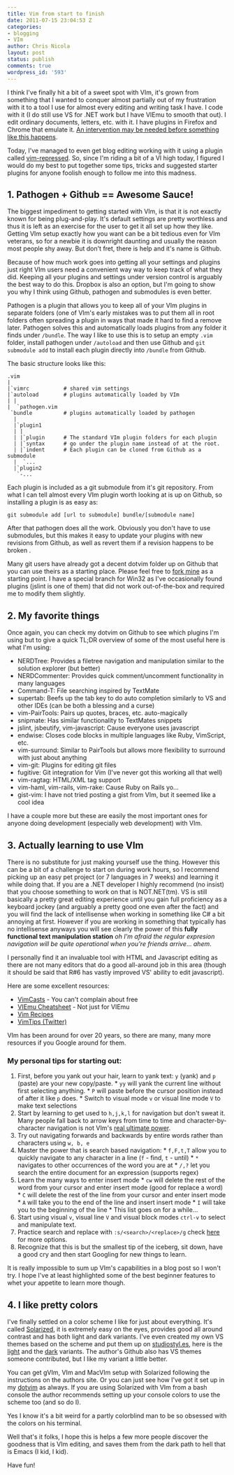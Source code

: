 ```yaml
---
title: Vim from start to finish
date: 2011-07-15 23:04:53 Z
categories:
- blogging
- VIm
author: Chris Nicola
layout: post
status: publish
comments: true
wordpress_id: '593'
---
```


I think I've finally hit a bit of a sweet spot with VIm, it's grown from
something that I wanted to conquer almost partially out of my frustration with
it to a tool I use for almost every editing and writing task I have. I code
with it (I do still use VS for .NET work but I have VIEmu to smooth that out).
I edit ordinary documents, letters, etc. with it. I have plugins in Firefox and
Chrome that emulate it. [An intervention may be needed before something like this happens][1].

Today, I've managed to even get blog editing working with it using a plugin
called [vim-repressed][2]. So, since I'm riding a bit of a VI high today, I
figured I would do my best to put together some tips, tricks and suggested
starter plugins for anyone foolish enough to follow me into this madness.

<!--more-->

## 1. Pathogen + Github == Awesome Sauce!

The biggest impediment to getting started with VIm, is that it is not exactly
known for being plug-and-play. It's default settings are pretty worthless and
thus it is left as an exercise for the user to get it all set up how they like.
Getting VIm setup exactly how you want can be a bit tedious even for VIm
veterans, so for a newbie it is downright daunting and usually the reason most
people shy away. But don't fret, there is help and it's name is Github.  


Because of how much work goes into getting all your settings and plugins just
right VIm users need a convenient way way to keep track of what they did.
Keeping all your plugins and settings under version control is arguably the
best way to do this. Dropbox is also an option, but I'm going to show you why I
think using Github, pathogen and submodules is even better.  


Pathogen is a plugin that allows you to keep all of your VIm plugins in
separate folders (one of VIm's early mistakes was to put them all in root
folders often spreading a plugin in ways that made it hard to find a remove
later. Pathogen solves this and automatically loads plugins from any folder it
finds under `/bundle`. The way I like to use this is to setup an empty `.vim`
folder, install pathogen under `/autoload` and then use Github and `git
submodule add` to install each plugin directly into `/bundle` from Github.

The basic structure looks like this:
    
    .vim
    |
    |`vimrc           # shared vim settings
    |`autoload        # plugins automatically loaded by VIm
    | |
    |  `pathogen.vim
     `bundle          # plugins automatically loaded by pathogen
      |
      |`plugin1
      | |
      | |`plugin      # The standard VIm plugin folders for each plugin
      | |`syntax      # go under the plugin name instead of at the root.
      | |`indent      # Each plugin can be cloned from Github as a submodule
      |  `... 
      |`plugin2
       `-...
    

Each plugin is included as a git submodule from it's git repository. From what
I can tell almost every VIm plugin worth looking at is up on Github, so
installing a plugin is as easy as:
    
    git submodule add [url to submodule] bundle/[submodule name]
    
After that pathogen does all the work. Obviously you don't have to use
submodules, but this makes it easy to update your plugins with new revisions
from Github, as well as revert them if a revision happens to be broken .

Many git users have already got a decent dotvim folder up on Github that you
can use theirs as a starting place. Please feel free to [fork mine][3] as a
starting point. I have a special branch for Win32 as I've occasionally found
plugins (jslint is one of them) that did not work out-of-the-box and required
me to modify them slightly.

## 2. My favorite things

Once again, you can check my dotvim on Github to see which plugins I'm using
but to give a quick TL;DR overview of some of the most useful here is what I'm
using:

  * NERDTree: Provides a filetree navigation and manipulation similar to the solution explorer (but better)
  * NERDCommenter: Provides quick comment/uncomment functionality in many languages
  * Command-T: File searching inspired by TextMate
  * supertab: Beefs up the tab key to do auto completion similarly to VS and other IDEs (can be both a blessing and a curse)
  * vim-PairTools: Pairs up quotes, braces, etc. auto-magically
  * snipmate: Has similar functionality to TextMates snippets
  * jslint, jsbeutify, vim-javascript: Cause everyone uses javascript
  * endwise: Closes code blocks in multiple languages like Ruby, VimScript, etc.
  * vim-surround: Similar to PairTools but allows more flexibility to surround with just about anything
  * vim-git: Plugins for editing git files
  * fugitive: Git integration for Vim (I've never got this working all that well)
  * vim-ragtag: HTML/XML tag support
  * vim-haml, vim-rails, vim-rake: Cause Ruby on Rails yo...
  * gist-vim: I have not tried posting a gist from VIm, but it seemed like a cool idea

I have a couple more but these are easily the most important ones for anyone
doing development (especially web development) with VIm.

## 3. Actually learning to use VIm

There is no substitute for just making yourself use the thing. However this can
be a bit of a challenge to start on during work hours, so I recommend picking
up an easy pet project (or 7 languages in 7 weeks) and learning it while doing
that. If you are a .NET developer I highly recommend (no insist) that you
choose something to work on that is NOT.NET(tm). VS is still basically a pretty
great editing experience until you gain full proficiency as a keyboard jockey
(and arguably a pretty good one even after the fact) and you will find the lack
of intellisense when working in something like C# a bit annoying at first.
However if you are working in something that typically has no intellisense
anyways you will see clearly the power of this **fully functional text
manipulation station** _oh I'm afraid the regular expresion navigation will be
quite operational when you're friends arrive_... *ahem*.

I personally find it an invaluable tool with HTML and Javascript editing as
there are not many editors that do a good all-around job in this area (though
it should be said that R#6 has vastly improved VS' ability to edit javascript).

Here are some excellent resources:

  * [VimCasts][4] - You can't complain about free
  * [VIEmu Cheatsheet][5] - Not just for VIEmu
  * [Vim Recipes][5]
  * [VimTips (Twitter)][6]

VIm has been around for over 20 years, so there are many, many more resources
if you Google around for them.

### My personal tips for starting out:

  1. First, before you yank out your hair, learn to yank text: `y` (yank) and `p` (paste) are your new copy/paste.
    * `yy` will yank the current line without first selecting anything.
    * `P` will paste before the cursor position instead of after it like `p` does.
    * Switch to visual mode `v` or visual line mode `V` to make text selections
  2. Start by learning to get used to `h,j,k,l` for navigation but don't sweat it. Many people fall back to arrow keys from time to time and character-by-character navigation is not VIm's [real ultimate power][7].
  3. Try out navigating forwards and backwards by entire words rather than characters using `w, b, e`
  4. Master the power that is search based navigation: 
    * `f,F,t,T` allow you to quickly navigate to any character in a line (`f` - find, `t` - until)
    * `*` navigates to other occurrences of the word you are at
    * `/,?` let you search the entire document for an expression (supports regex)
  5. Learn the many ways to enter insert mode
    * `cw` will delete the rest of the word from your cursor and enter insert mode (good for replace a word)
    * `C` will delete the rest of the line from your cursor and enter insert mode
    * `A` will take you to the end of the line and insert insert mode
    * `I` will take you to the beginning of the line 
    * This list goes on for a while...
  6. Start using visual `v`, visual line `V` and visual block modes `ctrl-v` to select and manipulate text.
  7. Practice search and replace with `:s/<search>/<replace>/g` check [here][8] for more options.
  8. Recognize that this is but the smallest tip of the iceberg, sit down, have a good cry and then start Googling for new things to learn.

It is really impossible to sum up VIm's capabilities in a blog post so I won't try. I hope I've at least highlighted some of the best beginner features to whet your appetite to learn more though.

## 4. I like pretty colors

I've finally settled on a color scheme I like for just about everything. It's
called [Solarized][9], it is extremely easy on the eyes, provides good all
around contrast and has both light and dark variants. I've even created my own
VS themes based on the scheme and put them up on [studiostyl.es](http://studiostyl.es),
here is the [light][10] and the [dark][11] variants. The author's Github also
has VS themes someone contributed, but I like my variant a little better.

You can get gVIm, VIm and MacVIm setup with Solarized following the
instructions on the authors site. Or you can just see how I've got it set up in
my [dotvim][3] as always. If you are using Solarized with VIm from a bash
console the author recommends setting up your console colors to use the scheme
too (and so do I).

Yes I know it's a bit weird for a partly colorblind man to be so obsessed with
the colors on his terminal.

Well that's it folks, I hope this is helps a few more people discover the
goodness that is VIm editing, and saves them from the dark path to hell that is
Emacs (I kid, I kid).

Have fun!

   [1]: http://symbolsystem.com/2010/12/15/this-is-your-brain-on-vim
   [2]: http://www.vim.org/scripts/script.php?script_id=3510
   [3]: http://github.com/lucisferre/dotvim
   [4]: http://vimcasts.org/
   [5]: http://www.viemu.com/a_vi_vim_graphical_cheat_sheet_tutorial.html
   [6]: https://twitter.com/#!/vimtips
   [7]: http://www.realultimatepower.net
   [8]: http://vim.wikia.com/wiki/Search_and_replace
   [9]: http://ethanschoonover.com/solarized
   [10]: http://studiostyl.es/schemes/nsolarized-light
   [11]: http://studiostyl.es/schemes/nsolarized

